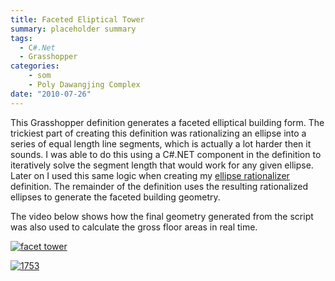 ```yaml
---
title: Faceted Eliptical Tower
summary: placeholder summary
tags:
  - C#.Net
  - Grasshopper
categories:
    - som
    - Poly Dawangjing Complex
date: "2010-07-26"
---
```


This Grasshopper definition generates a faceted elliptical building form. The trickiest part of creating this definition was rationalizing an ellipse into a series of equal length line segments, which is actually a lot harder then it sounds. I was able to do this using a C#.NET component in the definition to iteratively solve the segment length that would work for any given ellipse. Later on I used this same logic when creating my [ellipse rationalizer](http://www.ericanastas.com/ellipse-rationalizer/ "Ellipse Rationalizer") definition. The remainder of the definition uses the resulting rationalized ellipses to generate the faceted building geometry.

The video below shows how the final geometry generated from the script was also used to calculate the gross floor areas in real time.

[![](http://www.ericanastas.com/wp-content/uploads/2010/07/facet-tower-636x457.jpg "facet tower")](facet-tower.jpg)

[![](http://www.ericanastas.com/wp-content/uploads/2010/07/1753-636x330.jpg "1753")](1753.jpg)
